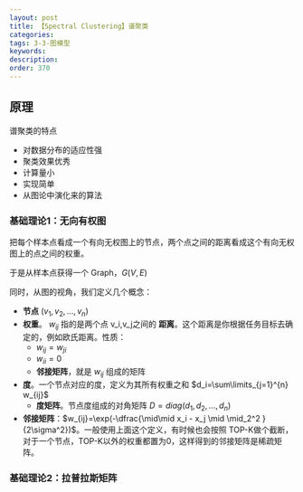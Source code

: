 ```yaml
---
layout: post
title: 【Spectral Clustering】谱聚类
categories:
tags: 3-3-图模型
keywords:
description:
order: 370
---
```


## 原理

谱聚类的特点
- 对数据分布的适应性强
- 聚类效果优秀
- 计算量小
- 实现简单
- 从图论中演化来的算法

### 基础理论1：无向有权图

把每个样本点看成一个有向无权图上的节点，两个点之间的距离看成这个有向无权图上的点之间的权重。

于是从样本点获得一个 Graph，$G(V, E)$  

同时，从图的视角，我们定义几个概念：

- **节点** $(v_1,v_2,...,v_n)$
- **权重**。 $w_{ij}$ 指的是两个点 v_i,v_j之间的 **距离**。这个距离是你根据任务目标去确定的，例如欧氏距离。性质：
  - $w_{ij}=w_{ji}$
  - $w_{ii}=0$
  - **邻接矩阵**，就是 $w_{ij}$ 组成的矩阵
- **度**。一个节点对应的度，定义为其所有权重之和 $d_i=\sum\limits_{j=1}^{n} w_{ij}$
  - **度矩阵**。节点度组成的对角矩阵 $D=diag(d_1,d_2,...,d_n)$
- **邻接矩阵**：$w_{ij}=\exp(-\dfrac{\mid\mid x_i - x_j \mid \mid_2^2 }{2\sigma^2})$。一般使用上面这个定义，有时候也会按照 TOP-K做个截断，对于一个节点，TOP-K以外的权重都置为0，这样得到的邻接矩阵是稀疏矩阵。


### 基础理论2：拉普拉斯矩阵
